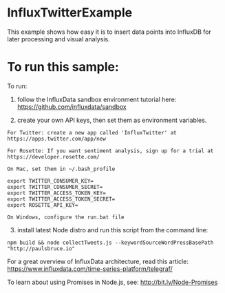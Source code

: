 # InfluxTwitterExample

This example shows how easy it is to insert data points into InfluxDB for later
 processing and visual analysis.

# To run this sample:

To run:

  1. follow the InfluxData sandbox environment tutorial here:
    https://github.com/influxdata/sandbox

  2. create your own API keys, then set them as environment variables.

    For Twitter: create a new app called 'InfluxTwitter' at
    https://apps.twitter.com/app/new

    For Rosette: If you want sentiment analysis, sign up for a trial at
    https://developer.rosette.com/

    On Mac, set them in ~/.bash_profile

    export TWITTER_CONSUMER_KEY=
    export TWITTER_CONSUMER_SECRET=
    export TWITTER_ACCESS_TOKEN_KEY=
    export TWITTER_ACCESS_TOKEN_SECRET=
    export ROSETTE_API_KEY=

    On Windows, configure the run.bat file

  3. install latest Node distro and run this script from the command line:

    npm build && node collectTweets.js --keywordSourceWordPressBasePath "http://paulsbruce.io"


For a great overview of InfluxData architecture, read this article:
https://www.influxdata.com/time-series-platform/telegraf/

To learn about using Promises in Node.js, see: http://bit.ly/Node-Promises
